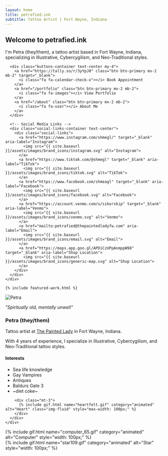 ```yaml
---
layout: home
title: petrafied.ink
subtitle: Tattoo Artist | Fort Wayne, Indiana
---
```


<div class="row">
  <div class="col-lg-8">
    <div class="welcome-section">
      <h2>Welcome to petrafied.ink</h2>
      <p>I'm Petra (they/them), a tattoo artist based in Fort Wayne, Indiana, specializing in Illustrative, Cybercygilism, and Neo-Traditional styles.</p>

      <div class="buttons-container text-center my-4">
        <a href="https://tally.so/r/3yYpJ0" class="btn btn-primary mx-2 mb-2" target="_blank">
          <i class="fa fa-calendar-check-o"></i> Book Appointment
        </a>
        <a href="/portfolio" class="btn btn-primary mx-2 mb-2">
          <i class="fa fa-images"></i> View Portfolio
        </a>
        <a href="/about" class="btn btn-primary mx-2 mb-2">
          <i class="fa fa-user"></i> About Me
        </a>
      </div>

      <!-- Social Media Links -->
      <div class="social-links-container text-center">
        <div class="social-links">
          <a href="https://www.instagram.com/shmegl/" target="_blank" aria-label="Instagram">
            <img src="{{ site.baseurl }}/assets/images/brand_icons/instagram.svg" alt="Instagram">
          </a>
          <a href="https://www.tiktok.com/@shmegl" target="_blank" aria-label="TikTok">
            <img src="{{ site.baseurl }}/assets/images/brand_icons/tiktok.svg" alt="TikTok">
          </a>
          <a href="https://www.facebook.com/shmeagl" target="_blank" aria-label="Facebook">
            <img src="{{ site.baseurl }}/assets/images/brand_icons/facebook.svg" alt="Facebook">
          </a>
          <a href="https://account.venmo.com/u/sikorskip" target="_blank" aria-label="Venmo">
            <img src="{{ site.baseurl }}/assets/images/brand_icons/venmo.svg" alt="Venmo">
          </a>
          <a href="mailto:petrafied@thepaintedladyfw.com" aria-label="Email">
            <img src="{{ site.baseurl }}/assets/images/brand_icons/email.svg" alt="Email">
          </a>
          <a href="https://maps.app.goo.gl/APDiCzUPpAnmppW98" target="_blank" aria-label="Shop Location">
            <img src="{{ site.baseurl }}/assets/images/brand_icons/generic-map.svg" alt="Shop Location">
          </a>
        </div>
      </div>
    </div>

    {% include featured-work.html %}
  </div>

  <div class="col-lg-4">
    <div class="profile-card">
      <img src="{{ site.baseurl }}/assets/images/profile/PrimaryProfile.jpg" alt="Petra" class="profile-image">
      <div class="profile-info">
<p class="profile-quote"><em>"Spiritually old, mentally unwell"</em></p>
        <h3>Petra (they/them)</h3>
        <p>Tattoo artist at <a href="https://www.instagram.com/thepaintedladyfw/" target="_blank">The Painted Lady</a> in Fort Wayne, Indiana.</p>
        <p>With 4 years of experience, I specialize in Illustrative, Cybercygilism, and Neo-Traditional tattoo styles.</p>
        <h4 class="mt-3">Interests</h4>
        <ul class="list-unstyled">
          <li>Sea life knowledge</li>
          <li>Gay Vampires</li>
          <li>Antiques</li>
          <li>Baldurs Gate 3</li>
          <li>~diet coke~</li>
        </ul>
        
        <div class="mt-3">
          {% include gif.html name="heartfelt.gif" category="animated" alt="Heart" class="img-fluid" style="max-width: 100px;" %}
        </div>
      </div>
    </div>
  </div>
</div>

<!-- Side GIFs -->
<div class="side-gif side-gif-left">
  {% include gif.html name="computer_65.gif" category="animated" alt="Computer" style="width: 100px;" %}
</div>
<div class="side-gif side-gif-right">
  {% include gif.html name="star109.gif" category="animated" alt="Star" style="width: 100px;" %}
</div>
